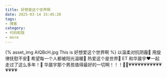 ```yaml
---
title: 好想爱这个世界啊
date: 2025-03-14 15:45:20
tags:
- 博客
category:
- 代码和我
- more
---
```

{% asset_img AIQBcH.jpg This is 好想爱这个世界啊 %}
以温柔对抗阴霾💞
用旋律抚慰不安💞
希望每一个人都被阳光温暖💞
热爱这个是世界💞
ET 和华晨宇❤️一起走过了这么多年！💞
华晨宇那个男孩值得最好的一切啊！！！💞💗💗️💗💗💗💗💗💗💗💗💗💗💗💗💗💗